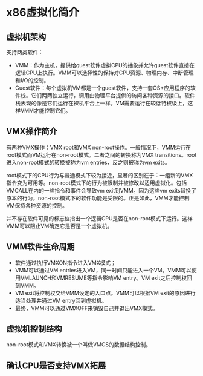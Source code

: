 # x86虚拟化简介

## 虚拟机架构

支持两类软件：

* VMM：作为主机，提供给guest软件虚拟CPU的抽象并允许guest软件直接在逻辑CPU上执行。VMM可以选择性的保持对CPU资源、物理内存、中断管理和I/O的控制。
* Guest软件：每个虚拟机VM都是一个guest软件，支持一套OS+应用程序的软件栈。它们两两独立运行，调用由物理平台提供的访问各种资源的接口。软件栈表现的像是它们运行在裸机平台上一样。VM需要运行在较低特权级上，这样VMM才能控制它们。

## VMX操作简介

有两种VMX操作：VMX root和VMX non-root操作。一般情况下，VMM运行在root模式而VM运行在non-root模式。二者之间的转换称为VMX transitions。root进入non-root模式的转换被称为vm entries，反之则被称为vm exits。

root模式下的CPU行为与普通模式下较为接近，显著的区别在于：一组新的VMX指令变为可用等。non-root模式下的行为被限制并被修改以适用虚拟化。包括VMCALL在内的一些指令和事件会导致vm exit到VMM。因为这些vm exits替换了原本的行为，non-root模式下的软件功能是受限的。正是如此，VMM才能控制VM保持各种资源的控制。

并不存在软件可见的标志位指出一个逻辑CPU是否在non-root模式下运行。这样VMM可以阻止VM确定它是否是一个虚拟机。

## VMM软件生命周期

* 软件通过执行VMXON指令进入VMX模式；
* VMM可以通过VM entries进入VM，同一时间只能进入一个VM。VMM可以使用VMLAUNCH和VMRESUME等指令影响VM entry。VM exit之后控制权回到VMM。
* VM exit将控制权交给VMM设定的入口点。VMM可以根据VM exit的原因进行适当处理并通过VM entry回到虚拟机。
* 最终，VMM可以通过VMXOFF来销毁自己并退出VMX模式。

## 虚拟机控制结构

non-root模式和VMX转换被一个叫做VMCS的数据结构控制。

## 确认CPU是否支持VMX拓展

